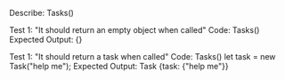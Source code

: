 Describe: Tasks()

Test 1: "It should return an empty object when called"
Code:
    Tasks()
Expected Output: {}

Test 1: "It should return a task when called"
Code:
    Tasks()
    let task = new Task("help me");
Expected Output: Task {task: {"help me"}}